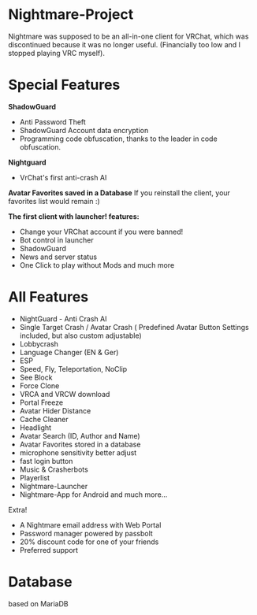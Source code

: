 # Nightmare-Project
Nightmare was supposed to be an all-in-one client for VRChat, which was discontinued because it was no longer useful.
(Financially too low and I stopped playing VRC myself).

# Special Features

**ShadowGuard**
- Anti Password Theft
- ShadowGuard Account data encryption
- Programming code obfuscation, thanks to the leader in code obfuscation.

**Nightguard**
- VrChat's first anti-crash AI

**Avatar Favorites saved in a Database**
If you reinstall the client, your favorites list would remain :)

**The first client with launcher!
features:**
- Change your VRChat account if you were banned!
- Bot control in launcher
- ShadowGuard
- News and server status
- One Click to play without Mods
and much more

# All Features
- NightGuard - Anti Crash AI
- Single Target Crash / Avatar Crash ( Predefined Avatar Button Settings included, but also custom adjustable)
- Lobbycrash 
- Language Changer (EN & Ger)
- ESP
- Speed, Fly, Teleportation, NoClip
- See Block
- Force Clone
- VRCA and VRCW download
- Portal Freeze
- Avatar Hider Distance
- Cache Cleaner
- Headlight
- Avatar Search (ID, Author and Name)
- Avatar Favorites stored in a database
- microphone sensitivity better adjust
- fast login button
- Music & Crasherbots
- Playerlist
- Nightmare-Launcher
- Nightmare-App for Android
and much more...

Extra!
- A Nightmare email address with Web Portal
- Password manager powered by passbolt
- 20% discount code for one of your friends
- Preferred support

# Database
based on MariaDB

